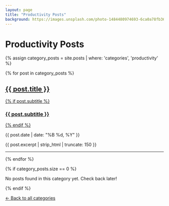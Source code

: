 ```yaml
---
layout: page
title: "Productivity Posts"
background: https://images.unsplash.com/photo-1484480974693-6ca0a78fb36b?ixlib=rb-4.0.3&ixid=M3wxMjA3fDB8MHxwaG90by1wYWdlfHx8fGVufDB8fHx8fA%3D%3D&auto=format&fit=crop&w=2072&q=80
---
```


# Productivity Posts

{% assign category_posts = site.posts | where: 'categories', 'productivity' %}

{% for post in category_posts %}
<div class="post-preview">
  <a href="{{ post.url | relative_url }}">
    <h2 class="post-title">{{ post.title }}</h2>
    {% if post.subtitle %}
    <h3 class="post-subtitle">{{ post.subtitle }}</h3>
    {% endif %}
  </a>
  <p class="post-meta">{{ post.date | date: "%B %d, %Y" }}</p>
  <p>{{ post.excerpt | strip_html | truncate: 150 }}</p>
</div>
<hr>
{% endfor %}

{% if category_posts.size == 0 %}
<p>No posts found in this category yet. Check back later!</p>
{% endif %}

<p><a href="{{ site.baseurl }}/categories/">&larr; Back to all categories</a></p>